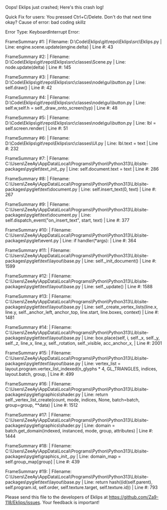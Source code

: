 Oops! Eklips just crashed;
Here's this crash log!

Quick Fix for users: You pressed Ctrl+C/Delete. Don't do that next time okay?
Cause of error: bad coding skillz

Error Type: KeyboardInterrupt
Error: 

FrameSummary #1:
  | Filename: D:\Code\Eklips\git\repo\Eklips\src\Eklips.py
  | Line: engine.scene.update(engine.delta)
  | Line #: 43

FrameSummary #2:
  | Filename: D:\Code\Eklips\git\repo\Eklips\src\classes\Scene.py
  | Line: node.update(delta)
  | Line #: 145

FrameSummary #3:
  | Filename: D:\Code\Eklips\git\repo\Eklips\src\classes\node\gui\button.py
  | Line: self.draw()
  | Line #: 42

FrameSummary #4:
  | Filename: D:\Code\Eklips\git\repo\Eklips\src\classes\node\gui\button.py
  | Line: self.w,self.h = self._draw_onto_screen(typ)
  | Line #: 48

FrameSummary #5:
  | Filename: D:\Code\Eklips\git\repo\Eklips\src\classes\node\gui\button.py
  | Line: lbl = self.screen.render(
  | Line #: 51

FrameSummary #6:
  | Filename: D:\Code\Eklips\git\repo\Eklips\src\classes\UI.py
  | Line: lbl.text = text
  | Line #: 232

FrameSummary #7:
  | Filename: C:\Users\ZeeAy\AppData\Local\Programs\Python\Python313\Lib\site-packages\pyglet\text\__init__.py
  | Line: self.document.text = text
  | Line #: 286

FrameSummary #8:
  | Filename: C:\Users\ZeeAy\AppData\Local\Programs\Python\Python313\Lib\site-packages\pyglet\text\document.py
  | Line: self.insert_text(0, text)
  | Line #: 267

FrameSummary #9:
  | Filename: C:\Users\ZeeAy\AppData\Local\Programs\Python\Python313\Lib\site-packages\pyglet\text\document.py
  | Line: self.dispatch_event("on_insert_text", start, text)
  | Line #: 377

FrameSummary #10:
  | Filename: C:\Users\ZeeAy\AppData\Local\Programs\Python\Python313\Lib\site-packages\pyglet\event.py
  | Line: if handler(*args):
  | Line #: 364

FrameSummary #11:
  | Filename: C:\Users\ZeeAy\AppData\Local\Programs\Python\Python313\Lib\site-packages\pyglet\text\layout\base.py
  | Line: self._init_document()
  | Line #: 1599

FrameSummary #12:
  | Filename: C:\Users\ZeeAy\AppData\Local\Programs\Python\Python313\Lib\site-packages\pyglet\text\layout\base.py
  | Line: self._update()
  | Line #: 1588

FrameSummary #13:
  | Filename: C:\Users\ZeeAy\AppData\Local\Programs\Python\Python313\Lib\site-packages\pyglet\text\layout\base.py
  | Line: self._create_vertex_lists(line.x, line.y, self._anchor_left, anchor_top, line.start, line.boxes, context)
  | Line #: 1481

FrameSummary #14:
  | Filename: C:\Users\ZeeAy\AppData\Local\Programs\Python\Python313\Lib\site-packages\pyglet\text\layout\base.py
  | Line: box.place(self, i, self._x, self._y, self._z, line_x, line_y, self._rotation, self._visible, acc_anchor_x,
  | Line #: 2001

FrameSummary #15:
  | Filename: C:\Users\ZeeAy\AppData\Local\Programs\Python\Python313\Lib\site-packages\pyglet\text\layout\base.py
  | Line: vertex_list = layout.program.vertex_list_indexed(n_glyphs * 4, GL_TRIANGLES, indices, layout.batch, group,
  | Line #: 499

FrameSummary #16:
  | Filename: C:\Users\ZeeAy\AppData\Local\Programs\Python\Python313\Lib\site-packages\pyglet\graphics\shader.py
  | Line: return self._vertex_list_create(count, mode, indices, None, batch=batch, group=group, **data)
  | Line #: 1512

FrameSummary #17:
  | Filename: C:\Users\ZeeAy\AppData\Local\Programs\Python\Python313\Lib\site-packages\pyglet\graphics\shader.py
  | Line: domain = batch.get_domain(indexed, instanced, mode, group, attributes)
  | Line #: 1444

FrameSummary #18:
  | Filename: C:\Users\ZeeAy\AppData\Local\Programs\Python\Python313\Lib\site-packages\pyglet\graphics\__init__.py
  | Line: domain_map = self.group_map[group]
  | Line #: 439

FrameSummary #19:
  | Filename: C:\Users\ZeeAy\AppData\Local\Programs\Python\Python313\Lib\site-packages\pyglet\text\layout\base.py
  | Line: return hash((id(self.parent), self.program.id, self.order, self.texture.target, self.texture.id))
  | Line #: 793


Please send this file to the developers of Eklips at https://github.com/Za9-118/Eklips/issues. 
Your feedback is important!